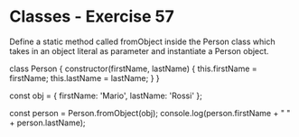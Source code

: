 # Classes - Exercise 57

Define a static method called fromObject inside the Person class which takes in an object literal as parameter and instantiate a Person object.

class Person {
constructor(firstName, lastName) {
this.firstName = firstName;
this.lastName = lastName;
}
}

const obj = {
    firstName: 'Mario',
    lastName: 'Rossi'
    };

const person = Person.fromObject(obj);
console.log(person.firstName + " " + person.lastName);
